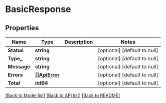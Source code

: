 # BasicResponse

## Properties
Name | Type | Description | Notes
------------ | ------------- | ------------- | -------------
**Status** | **string** |  | [optional] [default to null]
**Type_** | **string** |  | [optional] [default to null]
**Message** | **string** |  | [optional] [default to null]
**Errors** | [**[]ApiError**](ApiError.md) |  | [optional] [default to null]
**Total** | **int64** |  | [optional] [default to null]

[[Back to Model list]](../README.md#documentation-for-models) [[Back to API list]](../README.md#documentation-for-api-endpoints) [[Back to README]](../README.md)


